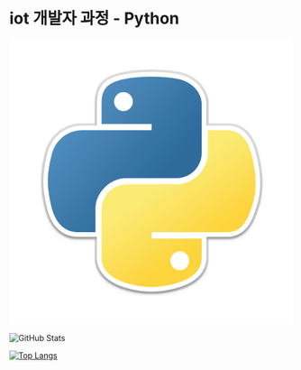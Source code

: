 <h1>iot 개발자 과정 - Python</h1>

![GitHub Logo](https://github.com/olugon0821/iot-Python/blob/main/555.png)


![GitHub Stats](https://github-readme-stats.vercel.app/api?username=olugon0821&show_icons=true&theme=dracula&count_private=true&hide=stars,issues&custom_title=My%20GitHub%20Stats)

[![Top Langs](https://github-readme-stats.vercel.app/api/top-langs/?username=olugon0821&layout=compact&theme=dracula)](https://github.com/anuraghazra/github-readme-stats)
